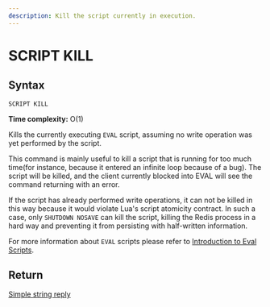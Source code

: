 ```yaml
---
description: Kill the script currently in execution.
---
```


# SCRIPT KILL

## Syntax

    SCRIPT KILL 

**Time complexity:** O(1)

Kills the currently executing `EVAL` script, assuming no write operation was yet
performed by the script.

This command is mainly useful to kill a script that is running for too much
time(for instance, because it entered an infinite loop because of a bug).
The script will be killed, and the client currently blocked into EVAL will see
the command returning with an error.

If the script has already performed write operations, it can not be killed in this
way because it would violate Lua's script atomicity contract.
In such a case, only `SHUTDOWN NOSAVE` can kill the script, killing
the Redis process in a hard way and preventing it from persisting with half-written
information.

For more information about `EVAL` scripts please refer to [Introduction to Eval Scripts](https://redis.io/topics/eval-intro).

## Return

[Simple string reply](https://redis.io/docs/reference/protocol-spec#resp-simple-strings)
